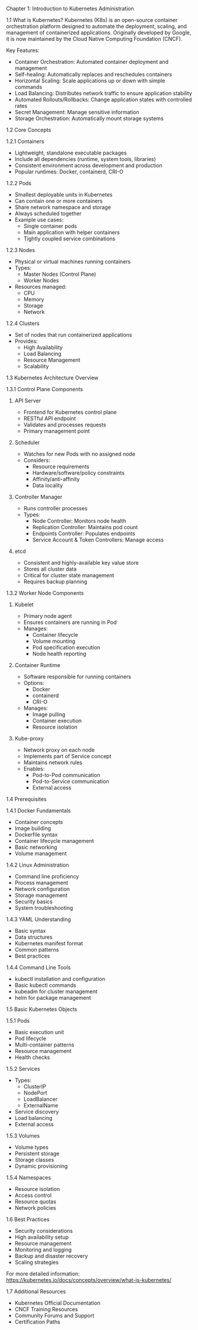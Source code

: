  Chapter 1: Introduction to Kubernetes Administration

 1.1 What is Kubernetes?
Kubernetes (K8s) is an open-source container orchestration platform designed to automate the deployment, scaling, and management of containerized applications. Originally developed by Google, it is now maintained by the Cloud Native Computing Foundation (CNCF).

 Key Features:
- Container Orchestration: Automated container deployment and management
- Self-healing: Automatically replaces and reschedules containers
- Horizontal Scaling: Scale applications up or down with simple commands
- Load Balancing: Distributes network traffic to ensure application stability
- Automated Rollouts/Rollbacks: Change application states with controlled rates
- Secret Management: Manage sensitive information
- Storage Orchestration: Automatically mount storage systems

 1.2 Core Concepts

 1.2.1 Containers
- Lightweight, standalone executable packages
- Include all dependencies (runtime, system tools, libraries)
- Consistent environment across development and production
- Popular runtimes: Docker, containerd, CRI-O

 1.2.2 Pods
- Smallest deployable units in Kubernetes
- Can contain one or more containers
- Share network namespace and storage
- Always scheduled together
- Example use cases:
  * Single container pods
  * Main application with helper containers
  * Tightly coupled service combinations

 1.2.3 Nodes
- Physical or virtual machines running containers
- Types:
  * Master Nodes (Control Plane)
  * Worker Nodes
- Resources managed:
  * CPU
  * Memory
  * Storage
  * Network

 1.2.4 Clusters
- Set of nodes that run containerized applications
- Provides:
  * High Availability
  * Load Balancing
  * Resource Management
  * Scalability

 1.3 Kubernetes Architecture Overview

 1.3.1 Control Plane Components
1. API Server
   - Frontend for Kubernetes control plane
   - RESTful API endpoint
   - Validates and processes requests
   - Primary management point

2. Scheduler
   - Watches for new Pods with no assigned node
   - Considers:
     * Resource requirements
     * Hardware/software/policy constraints
     * Affinity/anti-affinity
     * Data locality

3. Controller Manager
   - Runs controller processes
   - Types:
     * Node Controller: Monitors node health
     * Replication Controller: Maintains pod count
     * Endpoints Controller: Populates endpoints
     * Service Account & Token Controllers: Manage access

4. etcd
   - Consistent and highly-available key value store
   - Stores all cluster data
   - Critical for cluster state management
   - Requires backup planning

 1.3.2 Worker Node Components

1. Kubelet
   - Primary node agent
   - Ensures containers are running in Pod
   - Manages:
     * Container lifecycle
     * Volume mounting
     * Pod specification execution
     * Node health reporting

2. Container Runtime
   - Software responsible for running containers
   - Options:
     * Docker
     * containerd
     * CRI-O
   - Manages:
     * Image pulling
     * Container execution
     * Resource isolation

3. Kube-proxy
   - Network proxy on each node
   - Implements part of Service concept
   - Maintains network rules
   - Enables:
     * Pod-to-Pod communication
     * Pod-to-Service communication
     * External access

 1.4 Prerequisites

 1.4.1 Docker Fundamentals
- Container concepts
- Image building
- Dockerfile syntax
- Container lifecycle management
- Basic networking
- Volume management

 1.4.2 Linux Administration
- Command line proficiency
- Process management
- Network configuration
- Storage management
- Security basics
- System troubleshooting

 1.4.3 YAML Understanding
- Basic syntax
- Data structures
- Kubernetes manifest format
- Common patterns
- Best practices

 1.4.4 Command Line Tools
- kubectl installation and configuration
- Basic kubectl commands
- kubeadm for cluster management
- helm for package management

 1.5 Basic Kubernetes Objects

 1.5.1 Pods
- Basic execution unit
- Pod lifecycle
- Multi-container patterns
- Resource management
- Health checks

 1.5.2 Services
- Types:
  * ClusterIP
  * NodePort
  * LoadBalancer
  * ExternalName
- Service discovery
- Load balancing
- External access

 1.5.3 Volumes
- Volume types
- Persistent storage
- Storage classes
- Dynamic provisioning

 1.5.4 Namespaces
- Resource isolation
- Access control
- Resource quotas
- Network policies

 1.6 Best Practices
- Security considerations
- High availability setup
- Resource management
- Monitoring and logging
- Backup and disaster recovery
- Scaling strategies

For more detailed information: https://kubernetes.io/docs/concepts/overview/what-is-kubernetes/

 1.7 Additional Resources
- Kubernetes Official Documentation
- CNCF Training Resources
- Community Forums and Support
- Certification Paths